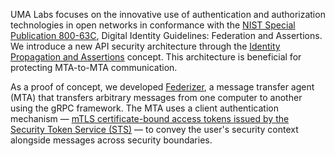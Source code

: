 UMA Labs focuses on the innovative use of authentication and authorization technologies in open networks in conformance with the [NIST Special Publication 800-63C](https://pages.nist.gov/800-63-3/sp800-63c.html), Digital Identity Guidelines: Federation and Assertions. We introduce a new API security architecture through the [Identity Propagation and Assertions](https://github.com/umalabs/identity-propagation-and-assertions) concept. This architecture is beneficial for protecting MTA-to-MTA communication.

As a proof of concept, we developed [Federizer](https://github.com/umalabs/federizer), a message transfer agent (MTA) that transfers arbitrary messages from one computer to another using the gRPC framework. The MTA uses a client authentication mechanism — [mTLS certificate-bound access tokens issued by the Security Token Service (STS)](https://github.com/umalabs/identity-propagation-and-assertions) — to convey the user's security context alongside messages across security boundaries.
